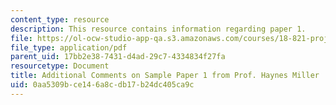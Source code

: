```yaml
---
content_type: resource
description: This resource contains information regarding paper 1.
file: https://ol-ocw-studio-app-qa.s3.amazonaws.com/courses/18-821-project-laboratory-in-mathematics-spring-2013/0aa5309bce146a8cdb17b24dc405ca9c_MIT18_821S13_pr1-addlcom.pdf
file_type: application/pdf
parent_uid: 17bb2e38-7431-d4ad-29c7-4334834f27fa
resourcetype: Document
title: Additional Comments on Sample Paper 1 from Prof. Haynes Miller
uid: 0aa5309b-ce14-6a8c-db17-b24dc405ca9c
---
```

